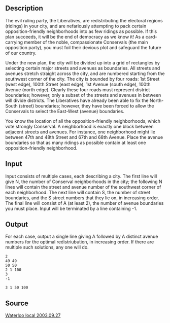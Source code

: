 <h2>Description</h2><p>The evil ruling party, the Liberatives, are redistributing the electoral regions (ridings) in your city, and are nefariously attempting to pack certain opposition-friendly neighborhoods into as few ridings as possible. If this plan succeeds, it will be the end of democracy as we know it! As a card-carrying member of the noble, compassionate Conservals (the main opposition party), you must foil their devious plot and safeguard the future of our country. 
</p>Under the new plan, the city will be divided up into a grid of rectangles by selecting certain major streets and avenues as boundaries. All streets and avenues stretch straight across the city, and are numbered starting from the southwest corner of the city. The city is bounded by four roads: 1st Street (west edge), 100th Street (east edge), 1st Avenue (south edge), 100th Avenue (north edge). Clearly these four roads must represent district boundaries; however, only a subset of the streets and avenues in between will divide districts. The Liberatives have already been able to fix the North-South (street) boundaries; however, they have been forced to allow the Conservals to select the East-West (avenue) boundaries. 

You know the location of all the opposition-friendly neighborhoods, which vote strongly Conserval. A neighborhood is exactly one block between adjacent streets and avenues. For instance, one neighborhood might lie between 47th and 48th Street and 67th and 68th Avenue. Place the avenue boundaries so that as many ridings as possible contain at least one opposition-friendly neighborhood.
<h2>Input</h2><p>Input consists of multiple cases, each describing a city. The first line will give N, the number of Conserval neighborhoods in the city; the following N lines will contain the street and avenue number of the southwest corner of each neighborhood. The next line will contain S, the number of street boundaries, and the S street numbers that they lie on, in increasing order. The final line will consist of A (at least 2), the number of avenue boundaries you must place. Input will be terminated by a line containing -1.</p><h2>Output</h2><p>For each case, output a single line giving A followed by A distinct avenue numbers for the optimal redistriubution, in increasing order. If there are multiple such solutions, any one will do. </p><pre><code class="language-input1">2
49 49 
50 50
2 1 100
3
-1
</code></pre><pre><code class="language-output1">3 1 50 100
</code></pre><h2>Source</h2><a href="searchproblem?field=source&amp;key=Waterloo+local+2003.09.27">Waterloo local 2003.09.27</a>